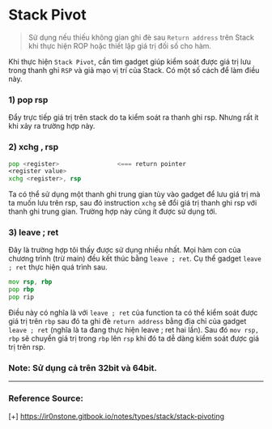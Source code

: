 # Stack Pivot

>Sử dụng nếu thiếu không gian ghi đè sau `Return address` trên Stack khi thực hiện ROP hoặc thiết lập giá trị đối số cho hàm.

Khi thực hiện `Stack Pivot`, cần tìm gadget giúp kiểm soát được giá trị lưu trong thanh ghi `RSP` và giả mạo vị trí của Stack. Có một số cách để làm điều này. 

### 1) pop rsp

Đẩy trực tiếp giá trị trên stack do ta kiểm soát ra thanh ghi rsp. Nhưng rất ít khi xảy ra trường hợp này. 

### 2) xchg <register>, rsp

```asm
pop <register>                <=== return pointer
<register value>
xchg <register>, rsp
```

Ta có thể sử dụng một thanh ghi trung gian tùy vào gadget để lưu giá trị mà ta muốn lưu trên rsp, sau đó instruction `xchg` sẽ đổi giá trị thanh ghi rsp với thanh ghi trung gian. Trường hợp này cũng ít được sử dụng tới.

### 3) leave ; ret

Đây là trường hợp tôi thấy được sử dụng nhiều nhất. Mọi hàm con của chương trình (trừ main) đều kết thúc bằng `leave ; ret`. Cụ thể gadget `leave ; ret` thực hiện quá trình sau.

```asm
mov rsp, rbp
pop rbp
pop rip
```

Điều này có nghĩa là với `leave ; ret` của function ta có thể kiểm soát được giá trị trên `rbp` sau đó ta ghi đè `return address` bằng địa chỉ của gadget `leave ; ret` (nghĩa là ta đang thực hiện leave ; ret hai lần). Sau đó `mov rsp, rbp` sẽ chuyển giá trị trong `rbp` lên `rsp` khi đó ta dễ dàng kiểm soát được giá trị trên rsp.

### Note: Sử dụng cả trên 32bit và 64bit.

----------------------------------------------------------------------------

### Reference Source:

[+] https://ir0nstone.gitbook.io/notes/types/stack/stack-pivoting
